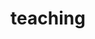 ---
layout: teaching
permalink: /teaching/
title: teaching
description: classes and teaching material
nav: true
nav_order: 5
---